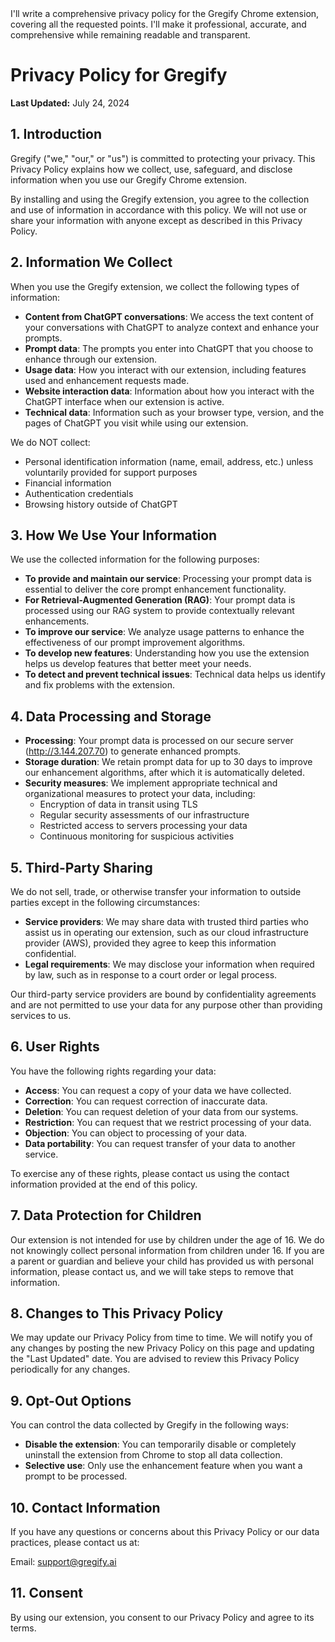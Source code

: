 <think>
I'll write a comprehensive privacy policy for the Gregify Chrome extension, covering all the requested points. I'll make it professional, accurate, and comprehensive while remaining readable and transparent.
</think>

# Privacy Policy for Gregify

**Last Updated:** July 24, 2024

## 1. Introduction

Gregify ("we," "our," or "us") is committed to protecting your privacy. This Privacy Policy explains how we collect, use, safeguard, and disclose information when you use our Gregify Chrome extension.

By installing and using the Gregify extension, you agree to the collection and use of information in accordance with this policy. We will not use or share your information with anyone except as described in this Privacy Policy.

## 2. Information We Collect

When you use the Gregify extension, we collect the following types of information:

- **Content from ChatGPT conversations**: We access the text content of your conversations with ChatGPT to analyze context and enhance your prompts.
- **Prompt data**: The prompts you enter into ChatGPT that you choose to enhance through our extension.
- **Usage data**: How you interact with our extension, including features used and enhancement requests made.
- **Website interaction data**: Information about how you interact with the ChatGPT interface when our extension is active.
- **Technical data**: Information such as your browser type, version, and the pages of ChatGPT you visit while using our extension.

We do NOT collect:
- Personal identification information (name, email, address, etc.) unless voluntarily provided for support purposes
- Financial information
- Authentication credentials
- Browsing history outside of ChatGPT

## 3. How We Use Your Information

We use the collected information for the following purposes:

- **To provide and maintain our service**: Processing your prompt data is essential to deliver the core prompt enhancement functionality.
- **For Retrieval-Augmented Generation (RAG)**: Your prompt data is processed using our RAG system to provide contextually relevant enhancements.
- **To improve our service**: We analyze usage patterns to enhance the effectiveness of our prompt improvement algorithms.
- **To develop new features**: Understanding how you use the extension helps us develop features that better meet your needs.
- **To detect and prevent technical issues**: Technical data helps us identify and fix problems with the extension.

## 4. Data Processing and Storage

- **Processing**: Your prompt data is processed on our secure server (http://3.144.207.70) to generate enhanced prompts.
- **Storage duration**: We retain prompt data for up to 30 days to improve our enhancement algorithms, after which it is automatically deleted.
- **Security measures**: We implement appropriate technical and organizational measures to protect your data, including:
  - Encryption of data in transit using TLS
  - Regular security assessments of our infrastructure
  - Restricted access to servers processing your data
  - Continuous monitoring for suspicious activities

## 5. Third-Party Sharing

We do not sell, trade, or otherwise transfer your information to outside parties except in the following circumstances:

- **Service providers**: We may share data with trusted third parties who assist us in operating our extension, such as our cloud infrastructure provider (AWS), provided they agree to keep this information confidential.
- **Legal requirements**: We may disclose your information when required by law, such as in response to a court order or legal process.

Our third-party service providers are bound by confidentiality agreements and are not permitted to use your data for any purpose other than providing services to us.

## 6. User Rights

You have the following rights regarding your data:

- **Access**: You can request a copy of your data we have collected.
- **Correction**: You can request correction of inaccurate data.
- **Deletion**: You can request deletion of your data from our systems.
- **Restriction**: You can request that we restrict processing of your data.
- **Objection**: You can object to processing of your data.
- **Data portability**: You can request transfer of your data to another service.

To exercise any of these rights, please contact us using the contact information provided at the end of this policy.

## 7. Data Protection for Children

Our extension is not intended for use by children under the age of 16. We do not knowingly collect personal information from children under 16. If you are a parent or guardian and believe your child has provided us with personal information, please contact us, and we will take steps to remove that information.

## 8. Changes to This Privacy Policy

We may update our Privacy Policy from time to time. We will notify you of any changes by posting the new Privacy Policy on this page and updating the "Last Updated" date. You are advised to review this Privacy Policy periodically for any changes.

## 9. Opt-Out Options

You can control the data collected by Gregify in the following ways:

- **Disable the extension**: You can temporarily disable or completely uninstall the extension from Chrome to stop all data collection.
- **Selective use**: Only use the enhancement feature when you want a prompt to be processed.

## 10. Contact Information

If you have any questions or concerns about this Privacy Policy or our data practices, please contact us at:

Email: support@gregify.ai

## 11. Consent

By using our extension, you consent to our Privacy Policy and agree to its terms.
